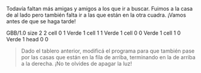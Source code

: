 <gs-attire attire-url="https://raw.githubusercontent.com/MumukiProject/mumuki-guia-gobstones-merlo-secundaria/master/assets/attires/config_1573580241696.json"></gs-attire>

Todavía faltan más amigas y amigos a los que ir a buscar. Fuimos a la casa de al lado pero también falta ir a las que están en la otra cuadra. ¡Vamos antes de que se haga tarde!

<gs-board>
GBB/1.0
     size 2 2
     cell 0 1 Verde 1 
     cell 1 1 Verde 1 
     cell 0 0 Verde 1 
     cell 1 0 Verde 1 
     head 0 0
</gs-board>

> Dado el tablero anterior, modificá el programa para que también pase por las casas que están en la fila de arriba, terminando en la de arriba a la derecha. ¡No te olvides de apagar la luz!
